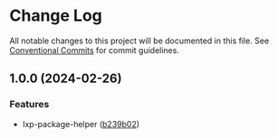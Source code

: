 # Change Log

All notable changes to this project will be documented in this file.
See [Conventional Commits](https://conventionalcommits.org) for commit guidelines.

## 1.0.0 (2024-02-26)

### Features

- lxp-package-helper ([b239b02](https://github.com/twentyfourg/developer-sdk/commit/b239b02f4ced0554ffcdd15d9c70275ef450a21f))
